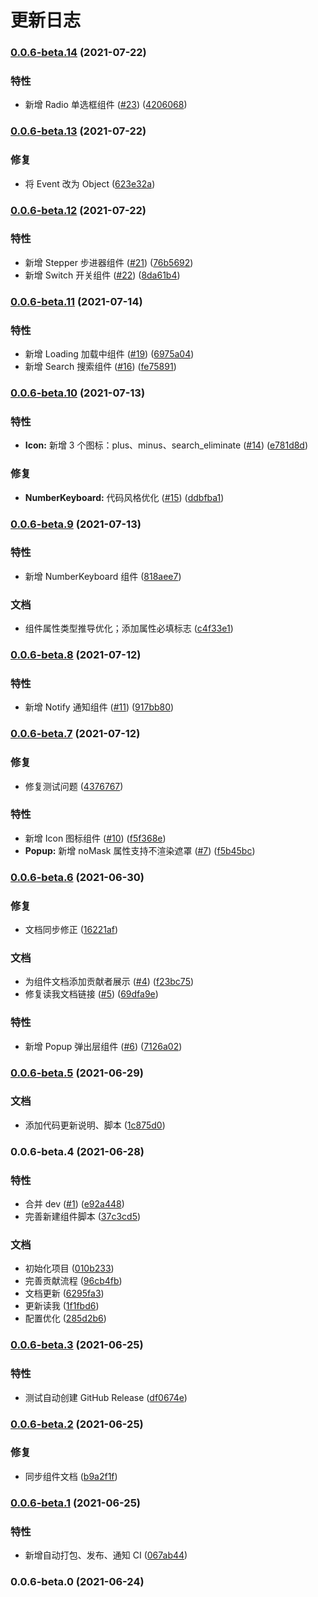 # 更新日志

### [0.0.6-beta.14](https://github.com/dcb-fe/dcb-ui/compare/v0.0.6-beta.13...v0.0.6-beta.14) (2021-07-22)

### 特性

- 新增 Radio 单选框组件 ([#23](https://github.com/dcb-fe/dcb-ui/issues/23)) ([4206068](https://github.com/dcb-fe/dcb-ui/commit/4206068325d6707f256ab681fa7c370b4e9a8440))

### [0.0.6-beta.13](https://github.com/dcb-fe/dcb-ui/compare/v0.0.6-beta.12...v0.0.6-beta.13) (2021-07-22)

### 修复

- 将 Event 改为 Object ([623e32a](https://github.com/dcb-fe/dcb-ui/commit/623e32a0069d16a30c77862e94c5d1fff15ee357))

### [0.0.6-beta.12](https://github.com/dcb-fe/dcb-ui/compare/v0.0.6-beta.11...v0.0.6-beta.12) (2021-07-22)

### 特性

- 新增 Stepper 步进器组件 ([#21](https://github.com/dcb-fe/dcb-ui/issues/21)) ([76b5692](https://github.com/dcb-fe/dcb-ui/commit/76b569281f5ba03d537252b6f7d56c94fe95edf3))
- 新增 Switch 开关组件 ([#22](https://github.com/dcb-fe/dcb-ui/issues/22)) ([8da61b4](https://github.com/dcb-fe/dcb-ui/commit/8da61b4bf59827c296e994d4a6ed675a635b649a))

### [0.0.6-beta.11](https://github.com/dcb-fe/dcb-ui/compare/v0.0.6-beta.10...v0.0.6-beta.11) (2021-07-14)

### 特性

- 新增 Loading 加载中组件 ([#19](https://github.com/dcb-fe/dcb-ui/issues/19)) ([6975a04](https://github.com/dcb-fe/dcb-ui/commit/6975a04ab7b55358ec6d9c98d13146b4c8012e26))
- 新增 Search 搜索组件 ([#16](https://github.com/dcb-fe/dcb-ui/issues/16)) ([fe75891](https://github.com/dcb-fe/dcb-ui/commit/fe758919259a1009b83b1516121bc38b2deb7907))

### [0.0.6-beta.10](https://github.com/dcb-fe/dcb-ui/compare/v0.0.6-beta.9...v0.0.6-beta.10) (2021-07-13)

### 特性

- **Icon:** 新增 3 个图标：plus、minus、search_eliminate ([#14](https://github.com/dcb-fe/dcb-ui/issues/14)) ([e781d8d](https://github.com/dcb-fe/dcb-ui/commit/e781d8db2a3f2f6c72b98be1ba1c84400dae83bf))

### 修复

- **NumberKeyboard:** 代码风格优化 ([#15](https://github.com/dcb-fe/dcb-ui/issues/15)) ([ddbfba1](https://github.com/dcb-fe/dcb-ui/commit/ddbfba1c245e9e7a57ab4927fdaf445fcf281400))

### [0.0.6-beta.9](https://github.com/dcb-fe/dcb-ui/compare/v0.0.6-beta.8...v0.0.6-beta.9) (2021-07-13)

### 特性

- 新增 NumberKeyboard 组件 ([818aee7](https://github.com/dcb-fe/dcb-ui/commit/818aee7707c81df416940326d5571a391884fd1e))

### 文档

- 组件属性类型推导优化；添加属性必填标志 ([c4f33e1](https://github.com/dcb-fe/dcb-ui/commit/c4f33e166abf05de4674f27d50cbe040241d993a))

### [0.0.6-beta.8](https://github.com/dcb-fe/dcb-ui/compare/v0.0.6-beta.7...v0.0.6-beta.8) (2021-07-12)

### 特性

- 新增 Notify 通知组件 ([#11](https://github.com/dcb-fe/dcb-ui/issues/11)) ([917bb80](https://github.com/dcb-fe/dcb-ui/commit/917bb8043b93ee52b597b7d11c4c5b3036a3d16e))

### [0.0.6-beta.7](https://github.com/dcb-fe/dcb-ui/compare/v0.0.6-beta.6...v0.0.6-beta.7) (2021-07-12)

### 修复

- 修复测试问题 ([4376767](https://github.com/dcb-fe/dcb-ui/commit/4376767d79d7673e6c752894dde219f4fe62af3f))

### 特性

- 新增 Icon 图标组件 ([#10](https://github.com/dcb-fe/dcb-ui/issues/10)) ([f5f368e](https://github.com/dcb-fe/dcb-ui/commit/f5f368eed20a04dfe47d30ace61b98e5af5f70f7))
- **Popup:** 新增 noMask 属性支持不渲染遮罩 ([#7](https://github.com/dcb-fe/dcb-ui/issues/7)) ([f5b45bc](https://github.com/dcb-fe/dcb-ui/commit/f5b45bc400c60b9a0cdb9ad0a9790138c976bc2c))

### [0.0.6-beta.6](https://github.com/dcb-fe/dcb-ui/compare/v0.0.6-beta.5...v0.0.6-beta.6) (2021-06-30)

### 修复

- 文档同步修正 ([16221af](https://github.com/dcb-fe/dcb-ui/commit/16221af1e261d8b82f4e7e8b7bc634a986c14590))

### 文档

- 为组件文档添加贡献者展示 ([#4](https://github.com/dcb-fe/dcb-ui/issues/4)) ([f23bc75](https://github.com/dcb-fe/dcb-ui/commit/f23bc75d4c4cf272d3e1a74003820fb3630cb4a9))
- 修复读我文档链接 ([#5](https://github.com/dcb-fe/dcb-ui/issues/5)) ([69dfa9e](https://github.com/dcb-fe/dcb-ui/commit/69dfa9ef2a474a642f7199f6fc2b85da0b6893c4))

### 特性

- 新增 Popup 弹出层组件 ([#6](https://github.com/dcb-fe/dcb-ui/issues/6)) ([7126a02](https://github.com/dcb-fe/dcb-ui/commit/7126a02d0aa3a2ab39d2a0804f69e91daac868a6))

### [0.0.6-beta.5](https://github.com/dcb-fe/dcb-ui/compare/v0.0.6-beta.4...v0.0.6-beta.5) (2021-06-29)

### 文档

- 添加代码更新说明、脚本 ([1c875d0](https://github.com/dcb-fe/dcb-ui/commit/1c875d005f0c5a1d68b8339e8435ee70b42671b5))

### 0.0.6-beta.4 (2021-06-28)

### 特性

- 合并 dev ([#1](https://github.com/dcb-fe/dcb-ui/issues/1)) ([e92a448](https://github.com/dcb-fe/dcb-ui/commit/e92a448ce683ce8585ddf27e3c983c72244570ee))
- 完善新建组件脚本 ([37c3cd5](https://github.com/dcb-fe/dcb-ui/commit/37c3cd5fd6bb5941a93738a9daf0e55c8edb432f))

### 文档

- 初始化项目 ([010b233](https://github.com/dcb-fe/dcb-ui/commit/010b2335c98a6a79231042769797341e557ecbde))
- 完善贡献流程 ([96cb4fb](https://github.com/dcb-fe/dcb-ui/commit/96cb4fb5b27f7789662054540ddc3dac75caef76))
- 文档更新 ([6295fa3](https://github.com/dcb-fe/dcb-ui/commit/6295fa3a1b036403f99b2db5b0959619f7ffb30f))
- 更新读我 ([1f1fbd6](https://github.com/dcb-fe/dcb-ui/commit/1f1fbd6fe6f552680dacb5e7bbefa8908d87eb03))
- 配置优化 ([285d2b6](https://github.com/dcb-fe/dcb-ui/commit/285d2b6ce0757a069d397f3b07cbdf640449ec42))

### [0.0.6-beta.3](https://github.com/dcb-fe/dcb-ui/compare/v0.0.6-beta.2...v0.0.6-beta.3) (2021-06-25)

### 特性

- 测试自动创建 GitHub Release ([df0674e](https://github.com/dcb-fe/dcb-ui/commit/df0674e915e87208dbd2c3fac552c83f9dc791c5))

### [0.0.6-beta.2](https://github.com/dcb-fe/dcb-ui/compare/v0.0.6-beta.1...v0.0.6-beta.2) (2021-06-25)

### 修复

- 同步组件文档 ([b9a2f1f](https://github.com/dcb-fe/dcb-ui/commit/b9a2f1fa1f9cf9eb12bd5f481d254a56f3d844cb))

### [0.0.6-beta.1](https://github.com/dcb-fe/dcb-ui/compare/v0.0.6-beta.0...v0.0.6-beta.1) (2021-06-25)

### 特性

- 新增自动打包、发布、通知 CI ([067ab44](https://github.com/dcb-fe/dcb-ui/commit/067ab44d3a0defd8cfa9352889e84452968f4dde))

### 0.0.6-beta.0 (2021-06-24)
